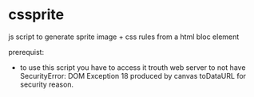 cssprite
========

js script to generate sprite image + css rules from a html bloc element

prerequist:
- to use this script you have to access it trouth web server to not have 
SecurityError: DOM Exception 18 produced by canvas toDataURL for security
reason.